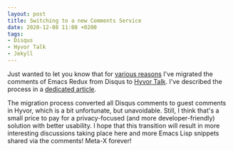```yaml
---
layout: post
title: Switching to a new Comments Service
date: 2020-12-08 11:08 +0200
tags:
- Disqus
- Hyvor Talk
- Jekyll
---
```


Just wanted to let you know that for [various reasons](https://fatfrogmedia.com/delete-disqus-comments-wordpress/) I've migrated the comments of Emacs Redux from
Disqus to [Hyvor Talk](https://talk.hyvor.com/). I've described the process in a [dedicated article](https://metaredux.com/posts/2020/12/07/migrating-from-disqus-to-hyvor-talk.html).

The migration process converted all Disqus comments to guest comments in Hyvor, which is a bit unfortunate, but unavoidable.
Still, I think that's a small price to pay for a privacy-focused (and more developer-friendly) solution with better usability. I hope that this transition
will result in more interesting discussions taking place here and more Emacs Lisp snippets shared via the comments! Meta-X forever!

